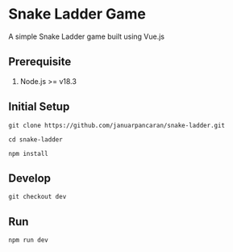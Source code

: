 # Snake Ladder Game
A simple Snake Ladder game built using Vue.js
<br>

## Prerequisite
1. Node.js >= v18.3 

## Initial Setup
`git clone https://github.com/januarpancaran/snake-ladder.git`

`cd snake-ladder`

`npm install`
<br>

## Develop
`git checkout dev`
<br>

## Run
`npm run dev`
